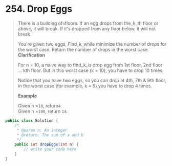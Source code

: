 # 254. Drop Eggs

> There is a building of`n`floors. If an egg drops from the_k_th floor or above, it will break. If it's dropped from any floor below, it will not break.
>
> You're given two eggs, Find_k_while minimize the number of drops for the worst case. Return the number of drops in the worst case.  
> **Clarification**
>
> For n = 10, a naive way to find_k_is drop egg from 1st floor, 2nd floor ... kth floor. But in this worst case \(k = 10\), you have to drop 10 times.
>
> Notice that you have two eggs, so you can drop at 4th, 7th & 9th floor, in the worst case \(for example, k = 9\) you have to drop 4 times.
>
> **Example**
>
> Given n =`10`, return`4`.  
> Given n =`100`, return `14`.

```java
public class Solution {
    /*
     * @param n: An integer
     * @return: The sum of a and b
     */
    public int dropEggs(int n) {
        // write your code here
    }
}
```



